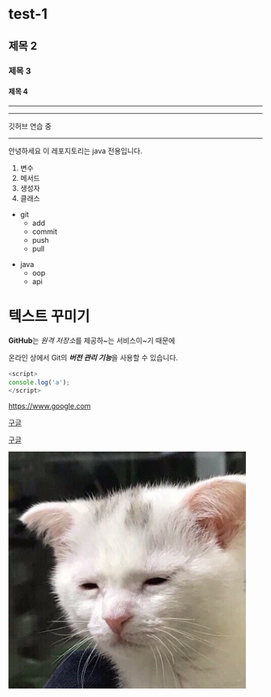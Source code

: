 # test-1
## 제목 2
### 제목 3
#### 제목 4
---
***
깃허브
연습
중
* * *
안녕하세요 이 레포지토리는 java 전용입니다.

1. 변수
2. 메서드
3. 생성자
4. 클래스

- git
    - add
    - commit
    - push
    - pull
 
+ java
  * oop
  * api

# 텍스트 꾸미기

**GitHub**는 *원격 저장소*를 제공하~는 서비스이~기 때문에

온라인 상에서 Git의 ***버전 관리 기능***을 사용할 수 있습니다.

```javascript
<script>
console.log('a');
</script>
```

<https://www.google.com>

[구글](https://www.google.com)

[구글](https://www.google.com, "구글링은 여기서")

![now me](./cat.png)
